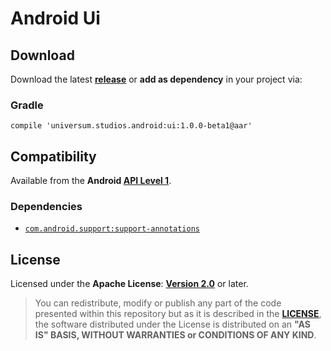 Android Ui
===============

## Download ##

Download the latest **[release](https://github.com/universum-studios/android_ui/releases/tag/1.0.0-beta1 "Latest Releases page")** or **add as dependency** in your project via:

### Gradle ###

    compile 'universum.studios.android:ui:1.0.0-beta1@aar'

## Compatibility ##

Available from the **Android [API Level 1](http://developer.android.com/about/versions/android-1.1.html "See API highlights")**.

### Dependencies ###

- [`com.android.support:support-annotations`](https://developer.android.com/topic/libraries/support-library/packages.html#annotations)

## License ##

Licensed under the **Apache License**: **[Version 2.0](http://www.apache.org/licenses/LICENSE-2.0)** or later.

> You can redistribute, modify or publish any part of the code presented within this repository but as it is described in the [**LICENSE**](https://github.com/universum-studios/android_ui/blob/master/LICENSE.md), the software distributed under the License is distributed on an **"AS IS" BASIS, WITHOUT WARRANTIES or CONDITIONS OF ANY KIND**.
